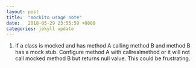 ```yaml
---
layout: post
title:  "mockito usage note"
date:   2018-05-29 23:55:59 +0800
categories: jekyll update
---
```


1. If a class is mocked and has method A calling method B and method B has a mock stub.
Configure method A with callrealmethod or it will not call mocked method B but returns null value. This could be frustrating.

[jekyll-docs]: http://jekyllrb.com/docs/home
[jekyll-gh]:   https://github.com/jekyll/jekyll
[jekyll-talk]: https://talk.jekyllrb.com/
